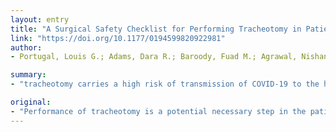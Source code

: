 ```yaml
---
layout: entry
title: "A Surgical Safety Checklist for Performing Tracheotomy in Patients with Coronavirus Disease 19"
link: "https://doi.org/10.1177/0194599820922981"
author:
- Portugal, Louis G.; Adams, Dara R.; Baroody, Fuad M.; Agrawal, Nishant

summary:
- "tracheotomy carries a high risk of transmission of COVID-19 to the health care team performing the procedure. We share our institution's surgical safety checklist for performing. Due to viral aerosolization, the procedure is a potential necessary step in the patient with coronavirus disease 19 and prolonged mechanical ventilation. The safety checklist includes key modifications intended to mitigate risk to the surgical team. Our institution share our surgical safety list for performing the operation in patients with the disease 19 (COVID19) We share the patient's safety checklist a possible necessary step to prevent transmission of a virus to the patient."

original:
- "Performance of tracheotomy is a potential necessary step in the patient with coronavirus disease 19 (COVID-19) and prolonged mechanical ventilation. Due to viral aerosolization, tracheotomy carries a high risk of transmission of COVID-19 to the health care team performing the procedure. We share our institution's surgical safety checklist for performing tracheotomy in patients with COVID-19, including key modifications intended to mitigate risk to the surgical team."
---
```


